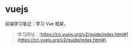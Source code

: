 # vuejs

前端学习笔记：学习 Vue 框架。

> 学习网址：[https://cn.vuejs.org/v2/guide/index.html#](https://cn.vuejs.org/v2/guide/index.html#)
